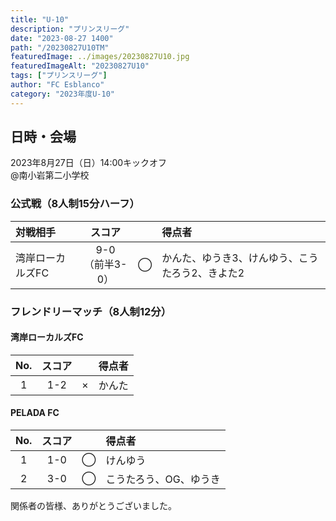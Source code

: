 ```yaml
---
title: "U-10"
description: "プリンスリーグ"
date: "2023-08-27 1400"
path: "/20230827U10TM"
featuredImage: ../images/20230827U10.jpg
featuredImageAlt: "20230827U10"
tags: ["プリンスリーグ"]
author: "FC Esblanco"
category: "2023年度U-10"
---
```


## 日時・会場

2023年8月27日（日）14:00キックオフ<br>
@南小岩第二小学校


### 公式戦（8人制15分ハーフ）

| 対戦相手| スコア |   | 得点者  |
|:----|:------:|:-:|:--------|
| 湾岸ローカルズFC| 9-0<br>（前半3-0） | ◯ |かんた、ゆうき3、けんゆう、こうたろう2、きよた2|


### フレンドリーマッチ（8人制12分）

#### 湾岸ローカルズFC

| No.| スコア |   | 得点者  |
|:--:|:------:|:-:|:--------|
| 1  | 1-2 | × |かんた|


#### PELADA FC 

| No.| スコア |   | 得点者  |
|:--:|:------:|:-:|:--------|
| 1  | 1-0 | ◯ |けんゆう|
| 2  | 3-0 | ◯ |こうたろう、OG、ゆうき|


関係者の皆様、ありがとうございました。